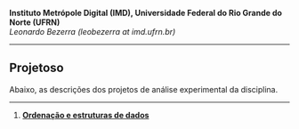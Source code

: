**Instituto Metrópole Digital (IMD), Universidade Federal do Rio Grande do Norte (UFRN)**  
*Leonardo Bezerra (leobezerra at imd.ufrn.br)*

---

## Projetoso

Abaixo, as descrições dos projetos de análise experimental da disciplina.

---

1. [**Ordenação e estruturas de dados**](ordenacao)

